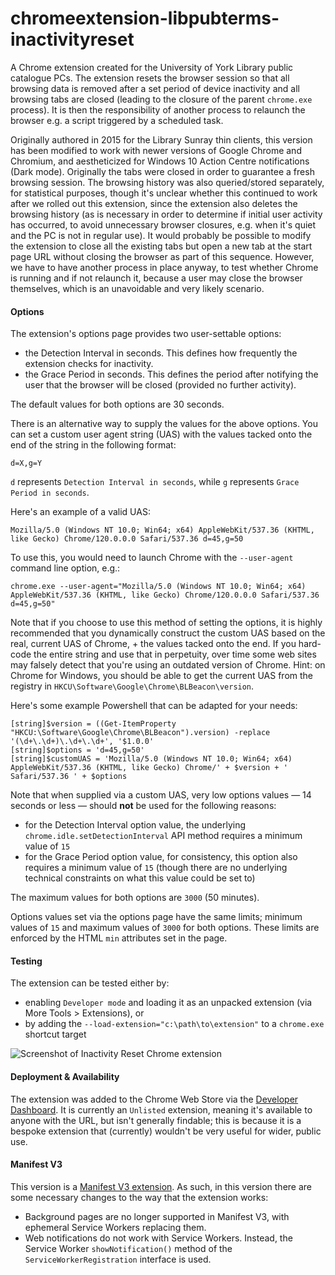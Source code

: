 # chromeextension-libpubterms-inactivityreset

A Chrome extension created for the University of York Library public catalogue PCs. The extension resets the browser session so that all browsing data is removed after a set period of device inactivity and all browsing tabs are closed (leading to the closure of the parent `chrome.exe` process). It is then the responsibility of another process to relaunch the browser e.g. a script triggered by a scheduled task.

Originally authored in 2015 for the Library Sunray thin clients, this version has been modified to work with newer versions of Google Chrome and Chromium, and aestheticized for Windows 10 Action Centre notifications (Dark mode). Originally the tabs were closed in order to guarantee a fresh browsing session. The browsing history was also queried/stored separately, for statistical purposes,  though it's unclear whether this continued to work after we rolled out this extension, since the extension also deletes the browsing history (as is necessary in order to determine if initial user activity has occurred, to avoid unnecessary browser closures, e.g. when it's quiet and the PC is not in regular use). It would probably be possible to modify the extension to close all the existing tabs but open a new tab at the start page URL without closing the browser as part of this sequence. However, we have to have another process in place anyway, to test whether Chrome is running and if not relaunch it, because a user may close the browser themselves, which is an unavoidable and very likely scenario.

#### Options

The extension's options page provides two user-settable options:
- the Detection Interval in seconds. This defines how frequently the extension checks for inactivity.
- the Grace Period in seconds. This defines the period after notifying the user that the browser will be closed (provided no further activity).

The default values for both options are 30 seconds.

There is an alternative way to supply the values for the above options. You can set a custom user agent string (UAS) with the values tacked onto the end of the string in the following format:
```
d=X,g=Y
```
`d` represents `Detection Interval in seconds`, while `g` represents `Grace Period in seconds`.

Here's an example of a valid UAS:
```
Mozilla/5.0 (Windows NT 10.0; Win64; x64) AppleWebKit/537.36 (KHTML, like Gecko) Chrome/120.0.0.0 Safari/537.36 d=45,g=50
```
To use this, you would need to launch Chrome with the `--user-agent` command line option, e.g.:
```
chrome.exe --user-agent="Mozilla/5.0 (Windows NT 10.0; Win64; x64) AppleWebKit/537.36 (KHTML, like Gecko) Chrome/120.0.0.0 Safari/537.36 d=45,g=50"
```
Note that if you choose to use this method of setting the options, it is highly recommended that you dynamically construct the custom UAS based on the real, current UAS of Chrome, + the values tacked onto the end. If you hard-code the entire string and use that in perpetuity, over time some web sites may falsely detect that you're using an outdated version of Chrome. Hint: on Chrome for Windows, you should be able to get the current UAS from the registry in `HKCU\Software\Google\Chrome\BLBeacon\version`.

Here's some example Powershell that can be adapted for your needs:
```
[string]$version = ((Get-ItemProperty "HKCU:\Software\Google\Chrome\BLBeacon").version) -replace '(\d+\.\d+)\.\d+\.\d+', '$1.0.0'
[string]$options = 'd=45,g=50'
[string]$customUAS = 'Mozilla/5.0 (Windows NT 10.0; Win64; x64) AppleWebKit/537.36 (KHTML, like Gecko) Chrome/' + $version + ' Safari/537.36 ' + $options
```
Note that when supplied via a custom UAS, very low options values — 14 seconds or less — should **not** be used for the following reasons:
- for the Detection Interval option value, the underlying `chrome.idle.setDetectionInterval` API method requires a minimum value of `15`
- for the Grace Period option value, for consistency, this option also requires a minimum value of `15` (though there are no underlying technical constraints on what this value could be set to)

The maximum values for both options are `3000` (50 minutes).

Options values set via the options page have the same limits; minimum values of `15` and maximum values of `3000` for both options. These limits are enforced by the HTML `min` attributes set in the page.

#### Testing
The extension can be tested either by:
- enabling `Developer mode` and loading it as an unpacked extension (via More Tools > Extensions), or
- by adding the `--load-extension="c:\path\to\extension"` to a `chrome.exe` shortcut target

![Screenshot of Inactivity Reset Chrome extension](https://lh3.googleusercontent.com/LRCgqrnpRKXh0gzKAjpmPgfFaEBdsUFmsdD_t0PqA1vVpuBGn_92Qsq8Ohso7ZX-jaEANhhUn6FAARNQOjF0mbXe=w640-h400-e365-rj-sc0x00ffffff)

#### Deployment & Availability
The extension was added to the Chrome Web Store via the [Developer Dashboard](https://chrome.google.com/webstore/devconsole). It is currently an `Unlisted` extension, meaning it's available to anyone with the URL, but isn't generally findable; this is because it is a bespoke extension that (currently) wouldn't be very useful for wider, public use.

#### Manifest V3
This version is a [Manifest V3 extension](https://developer.chrome.com/docs/extensions/develop/migrate). As such, in this version there are some necessary changes to the way that the extension works:
- Background pages are no longer supported in Manifest V3, with ephemeral Service Workers replacing them.
- Web notifications do not work with Service Workers. Instead, the Service Worker `showNotification()` method of the `ServiceWorkerRegistration` interface is used.
